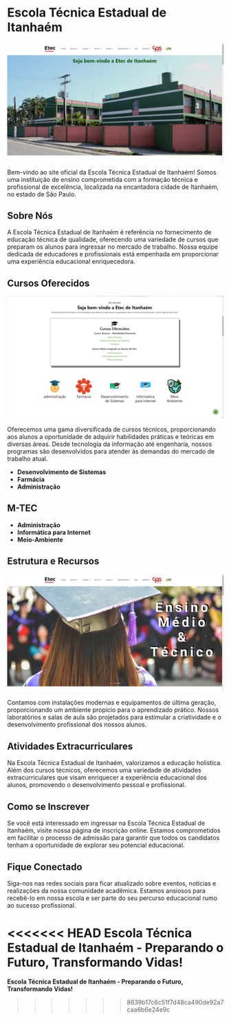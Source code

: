 # Escola Técnica Estadual de Itanhaém

![Escola](src/assets/img/hme/siteimg.png)

Bem-vindo ao site oficial da Escola Técnica Estadual de Itanhaém! Somos uma instituição de ensino comprometida com a formação técnica e profissional de excelência, localizada na encantadora cidade de Itanhaém, no estado de São Paulo.

## Sobre Nós

A Escola Técnica Estadual de Itanhaém é referência no fornecimento de educação técnica de qualidade, oferecendo uma variedade de cursos que preparam os alunos para ingressar no mercado de trabalho. Nossa equipe dedicada de educadores e profissionais está empenhada em proporcionar uma experiência educacional enriquecedora.

## Cursos Oferecidos

![Cursos](src/assets/img/hme/siteimg2.png)

Oferecemos uma gama diversificada de cursos técnicos, proporcionando aos alunos a oportunidade de adquirir habilidades práticas e teóricas em diversas áreas. Desde tecnologia da informação até engenharia, nossos programas são desenvolvidos para atender às demandas do mercado de trabalho atual.

- **Desenvolvimento de Sistemas**
- **Farmácia**
- **Administração**

## M-TEC
- **Administração**
- **Informática para Internet**
- **Meio-Ambiente**

## Estrutura e Recursos

![Estrutura](src/assets/img/hme/siteimg4.png)

Contamos com instalações modernas e equipamentos de última geração, proporcionando um ambiente propício para o aprendizado prático. Nossos laboratórios e salas de aula são projetados para estimular a criatividade e o desenvolvimento profissional dos nossos alunos.

## Atividades Extracurriculares

Na Escola Técnica Estadual de Itanhaém, valorizamos a educação holística. Além dos cursos técnicos, oferecemos uma variedade de atividades extracurriculares que visam enriquecer a experiência educacional dos alunos, promovendo o desenvolvimento pessoal e profissional.

## Como se Inscrever

Se você está interessado em ingressar na Escola Técnica Estadual de Itanhaém, visite nossa página de inscrição online. Estamos comprometidos em facilitar o processo de admissão para garantir que todos os candidatos tenham a oportunidade de explorar seu potencial educacional.

## Fique Conectado

Siga-nos nas redes sociais para ficar atualizado sobre eventos, notícias e realizações da nossa comunidade acadêmica. Estamos ansiosos para recebê-lo em nossa escola e ser parte do seu percurso educacional rumo ao sucesso profissional. 

<<<<<<< HEAD
**Escola Técnica Estadual de Itanhaém - Preparando o Futuro, Transformando Vidas!**
=======
**Escola Técnica Estadual de Itanhaém - Preparando o Futuro, Transformando Vidas!**
>>>>>>> 8639b17c6c51f7d48ca490de92a7caa6b6e24e9c
